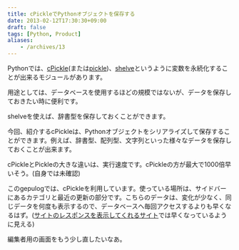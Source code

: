 ```yaml
---
title: cPickleでPythonオブジェクトを保存する
date: 2013-02-12T17:30:30+09:00
draft: false
tags: [Python, Product]
aliases:
    - /archives/13
---
```


Pythonでは、[cPickle](http://docs.python.jp/2.4/lib/module-cPickle.html)(または[pickle](http://docs.python.jp/2.4/lib/module-pickle.html))、[shelve](http://docs.python.jp/2/library/shelve.html)というように変数を永続化することが出来るモジュールがあります。



用途としては、データベースを使用するほどの規模ではないが、データを保存しておきたい時に便利です。



shelveを使えば、辞書型を保存しておくことができます。

今回、紹介するcPickleは、Pythonオブジェクトをシリアライズして保存することができます。例えば、辞書型、配列型、文字列といった様々なデータを保存しておくことが出来ます。



cPickleとPickleの大きな違いは、実行速度です。cPickleの方が最大で1000倍早いそう。(自身では未確認)



このgepulogでは、cPickleを利用しています。使っている場所は、サイドバーにあるカテゴリと最近の更新の部分です。こちらのデータは、変化が少なく、同じデータを何度も表示するので、データベースへ毎回アクセスするよりも早くなるはず。([サイトのレスポンスを表示してくれるサイト](http://site-speed.podzone.net/)では早くなっているように見える)



編集者用の画面をもう少し直したいなあ。

